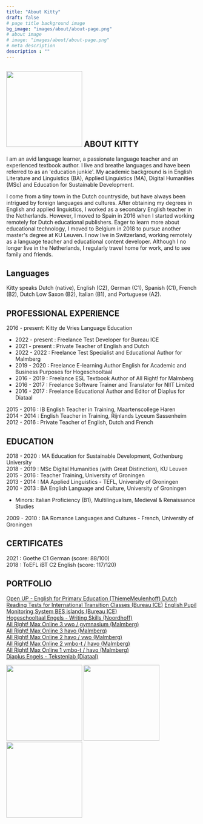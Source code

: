 ```yaml
---
title: "About Kitty"
draft: false
# page title background image
bg_image: "images/about/about-page.png"
# about image
# image: "images/about/about-page.png"
# meta description
description : ""
---
```


## <img height=200px src=/images/about/kitty.jpeg> ABOUT KITTY 
I am an avid language learner, a passionate language teacher and an experienced textbook author. I live and breathe languages and have been referred to as an 'education junkie'. My academic background is in English Literature and Linguistics (BA), Applied Linguistics (MA), Digital Humanities (MSc) and Education for Sustainable Development. 

I come from a tiny town in the Dutch countryside, but have always been intrigued by foreign languages and cultures. After obtaining my degrees in English and applied linguistics, I worked as a secondary English teacher in the Netherlands. However, I moved to Spain in 2016 when I started working remotely for Dutch educational publishers. Eager to learn more about educational technology, I moved to Belgium in 2018 to pursue another master's degree at KU Leuven. I now live in Switzerland, working remotely as a language teacher and educational content developer. Although I no longer live in the Netherlands, I regularly travel home for work, and to see family and friends. 

## Languages
Kitty speaks Dutch (native), English (C2), German (C1), Spanish (C1), French (B2), Dutch Low Saxon (B2), Italian (B1), and Portuguese (A2).

## PROFESSIONAL EXPERIENCE

2016 - present: Kitty de Vries Language Education  
* 2022 - present : Freelance Test Developer for Bureau ICE 
* 2021 - present : Private Teacher of English and Dutch
* 2022 - 2022 : Freelance Test Specialist and Educational Author for Malmberg
* 2019 - 2020 : Freelance E-learning Author English for Academic and Business Purposes for Hogeschooltaal  
* 2016 - 2019 : Freelance ESL Textbook Author of All Right! for Malmberg  
* 2016 - 2017 : Freelance Software Trainer and Translator for NIIT Limited 
* 2016 - 2017 : Freelance Educational Author and Editor of Diaplus for Diataal 

2015 - 2016 : IB English Teacher in Training, Maartenscollege Haren  
2014 - 2014 : English Teacher in Training, Rijnlands Lyceum Sassenheim  
2012 - 2016 : Private Teacher of English, Dutch and French  


## EDUCATION
2018 - 2020 : MA Education for Sustainable Development, Gothenburg University  
2018 - 2019 : MSc Digital Humanities (with Great Distinction), KU Leuven  
2015 - 2016 : Teacher Training, University of Groningen  
2013 - 2014 : MA Applied Linguistics - TEFL, University of Groningen  
2010 - 2013 : BA English Language and Culture, University of Groningen 
* Minors: Italian Proficiency (B1), Multilingualism, Medieval & Renaissance Studies

2009 - 2010 : BA Romance Languages and Cultures - French, University of Groningen

## CERTIFICATES
2021 : Goethe C1 German (score: 88/100)  
2018 : ToEFL iBT C2 English (score: 117/120)  

## PORTFOLIO 
[Open UP - English for Primary Education (ThiemeMeulenhoff) ](https://www.thiememeulenhoff.nl/)
[Dutch Reading Tests for International Transition Classes (Bureau ICE)](https://www.bureau-ice.nl/voortgezet-onderwijs/jij-toetsing-training-voor-isk-leerlingen/jij-toetsing-voor-isk/)
[English Pupil Monitoring System BES islands (Bureau ICE)](https://www.bureau-ice.nl/lvs-bes-engels/)  
[Hogeschooltaal Engels - Writing Skills (Noordhoff)](https://www.hogeschooltaal.nl/hogeschooltaal-engels/?lang=en)  
[All Right! Max Online 3 vwo / gymnasium (Malmberg)](https://www.malmberg.nl/voortgezet-onderwijs/methodes/talen/engels/all-right-onderbouw.htm)   
[All Right! Max Online 3 havo (Malmberg)](https://www.malmberg.nl/voortgezet-onderwijs/methodes/talen/engels/all-right-onderbouw.htm)    
[All Right! Max Online 2 havo / vwo (Malmberg)](https://www.malmberg.nl/voortgezet-onderwijs/methodes/talen/engels/all-right-onderbouw.htm)  
[All Right! Max Online 2 vmbo-t / havo (Malmberg)](https://www.malmberg.nl/voortgezet-onderwijs/methodes/talen/engels/all-right-onderbouw.htm)  
[All Right! Max Online 1 vmbo-t / havo (Malmberg)](https://www.malmberg.nl/voortgezet-onderwijs/methodes/talen/engels/all-right-onderbouw.htm)  
[Diaplus Engels - Tekstenlab (Diataal)](https://www.diatoetsen.nl/voortgezet-onderwijs/diaplus/)  


<div>
<img height=200px src=/images/about/tekstenlab.png>
<img height=200px src=/images/about/hogeschooltaal.png>
<img height=200px src=/images/about/allright.png>
</div>